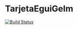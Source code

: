 # TarjetaEguiGelm
[![Build Status](https://travis-ci.org/nachoeguiaz/TarjetaEguiGelm.svg?branch=master)](https://travis-ci.org/nachoeguiaz/TarjetaEguiGelm)
